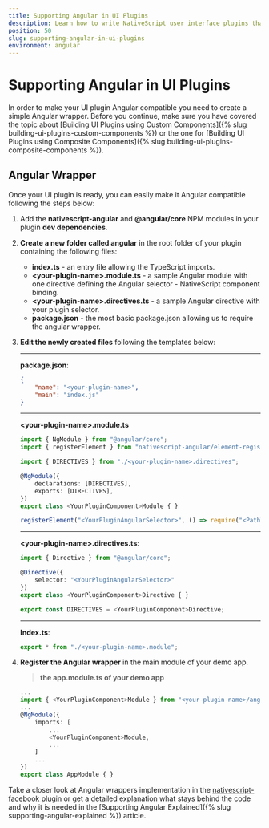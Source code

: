 ```yaml
---
title: Supporting Angular in UI Plugins
description: Learn how to write NativeScript user interface plugins that support the angular framework.
position: 50
slug: supporting-angular-in-ui-plugins
environment: angular
---
```


# Supporting Angular in UI Plugins

In order to make your UI plugin Angular compatible you need to create a simple Angular wrapper. Before you continue, make sure you have covered the topic about [Building UI Plugins using Custom Components]({% slug building-ui-plugins-custom-components %}) or the one for [Building UI Plugins using Composite Components]({% slug building-ui-plugins-composite-components %}).

## Angular Wrapper

Once your UI plugin is ready, you can easily make it Angular compatible following the steps below:

1. Add the **nativescript-angular** and **@angular/core** NPM modules in your plugin **dev dependencies**.

1. **Create a new folder called angular** in the root folder of your plugin containing the following files:

   * **index.ts** - an entry file allowing the TypeScript imports.
   * **\<your-plugin-name\>.module.ts** - a sample Angular module with one directive defining the Angular selector - NativeScript component binding.
   * **\<your-plugin-name\>.directives.ts** - a sample Angular directive with your plugin selector.
   * **package.json** - the most basic package.json allowing us to require the angular wrapper.

1. **Edit the newly created files** following the templates below:

   ---

   **package.json**:

   ``` JSON
   {
       "name": "<your-plugin-name>",
       "main": "index.js"
   }
   ```

   ---

   **\<your-plugin-name\>.module.ts**

   ``` TypeScript
   import { NgModule } from "@angular/core";
   import { registerElement } from "nativescript-angular/element-registry";

   import { DIRECTIVES } from "./<your-plugin-name>.directives";

   @NgModule({
       declarations: [DIRECTIVES],
       exports: [DIRECTIVES],
   })
   export class <YourPluginComponent>Module { }

   registerElement("<YourPluginAngularSelector>", () => require("<PathToYourPlugin>").<YourPluginComponent>);
   ```

   ---

   **\<your-plugin-name\>.directives.ts**:

   ``` TypeScript
   import { Directive } from "@angular/core";

   @Directive({
       selector: "<YourPluginAngularSelector>"
   })
   export class <YourPluginComponent>Directive { }

   export const DIRECTIVES = <YourPluginComponent>Directive;
   ```

   ---

   **Index.ts**:

   ``` TypeScript
   export * from "./<your-plugin-name>.module";
   ```

1. **Register the Angular wrapper** in the main module of your demo app.

   > **the app.module.ts of your demo app**

   ``` TypeScript
   ...
   import { <YourPluginComponent>Module } from "<your-plugin-name>/angular";
   ...
   @NgModule({
       imports: [
           ...
           <YourPluginComponent>Module,
           ...
       ]
       ...
   })
   export class AppModule { }
   ```

Take a closer look at Angular wrappers implementation in the [nativescript-facebook plugin](https://github.com/NativeScript/nativescript-facebook/tree/master/src/angular) or get a detailed explanation what stays behind the code and why it is needed in the [Supporting Angular Explained]({% slug supporting-angular-explained %}) article.
